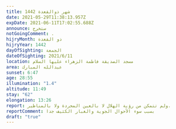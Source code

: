 ```yaml
---
title: شهر ذوالقعدة 1442
date: 2021-05-29T11:38:13.957Z
expDate: 2021-06-11T17:02:55.688Z
announce: ستخرج
notGoingComment: .
hijryMonth: ذو القعدة
hijryYear: 1442
dayOfSighting: الجمعة
dateOfSighting: 2021/6/11
location: مسجد الصديقة فاطمة الزهراء عليها السلام
area: عبدالله المبارك
sunset: 6:47
age: 28:55
illumination: "1.4"
altitude: 11:49
stay: "62"
elongation: 13:26
report: ولم تتمكن من رؤية الهلال لا بالعين المجردة ولا بالمناظير.
reportComment: بسبب سوء الأحوال الجوية والغبار الكثيف جدا
draft: "true"
---
```

